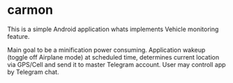 # carmon
This is a simple Android application whats implements Vehicle monitoring feature.

Main goal to be a minification power consuming. Application wakeup (toggle off Airplane mode) at scheduled time, determines current location via GPS/Cell and send it to master Telegram account. User may controll app by Telegram chat.
